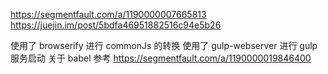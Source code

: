 https://segmentfault.com/a/1190000007665813
https://juejin.im/post/5bdfa46951882516c94e5b26

使用了 browserify 进行 commonJs 的转换
使用了 gulp-webserver 进行 gulp 服务启动
关于 babel 参考
https://segmentfault.com/a/1190000019846400
